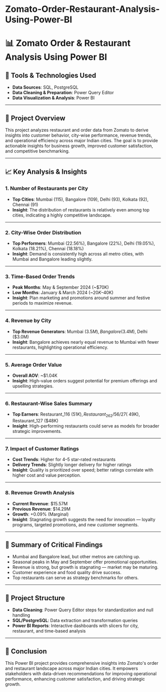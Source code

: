 # Zomato-Order-Restaurant-Analysis-Using-Power-BI

# 📊 Zomato Order & Restaurant Analysis Using Power BI

## 🔧 Tools & Technologies Used
- **Data Sources**: SQL, PostgreSQL  
- **Data Cleaning & Preparation**: Power Query Editor  
- **Data Visualization & Analysis**: Power BI  

---

## 📌 Project Overview

This project analyzes restaurant and order data from Zomato to derive insights into customer behavior, city-wise performance, revenue trends, and operational efficiency across major Indian cities. The goal is to provide actionable insights for business growth, improved customer satisfaction, and competitive benchmarking.

---

## 📈 Key Analysis & Insights

### 1. **Number of Restaurants per City**
- **Top Cities**: Mumbai (115), Bangalore (109), Delhi (93), Kolkata (92), Chennai (91)
- **Insight**: The distribution of restaurants is relatively even among top cities, indicating a highly competitive landscape.

---

### 2. **City-Wise Order Distribution**
- **Top Performers**: Mumbai (22.56%), Bangalore (22%), Delhi (19.05%), Kolkata (18.21%), Chennai (18.18%)
- **Insight**: Demand is consistently high across all metro cities, with Mumbai and Bangalore leading slightly.

---

### 3. **Time-Based Order Trends**
- **Peak Months**: May & September 2024 (~$70K)
- **Low Months**: January & March 2024 (~$20K–$40K)
- **Insight**: Plan marketing and promotions around summer and festive periods to maximize revenue.

---

### 4. **Revenue by City**
- **Top Revenue Generators**: Mumbai ($3.5M), Bangalore ($3.4M), Delhi ($3.0M)
- **Insight**: Bangalore achieves nearly equal revenue to Mumbai with fewer restaurants, highlighting operational efficiency.

---

### 5. **Average Order Value**
- **Overall AOV**: ~$1.04K
- **Insight**: High-value orders suggest potential for premium offerings and upselling strategies.

---

### 6. **Restaurant-Wise Sales Summary**
- **Top Earners**: Restaurant_116 ($51K), Restaurant_262/56/27 (~$49K), Restaurant_127 ($48K)
- **Insight**: High-performing restaurants could serve as models for broader strategic improvements.

---

### 7. **Impact of Customer Ratings**
- **Cost Trends**: Higher for 4–5 star-rated restaurants
- **Delivery Trends**: Slightly longer delivery for higher ratings
- **Insight**: Quality is prioritized over speed; better ratings correlate with higher cost and value perception.

---

### 8. **Revenue Growth Analysis**
- **Current Revenue**: $15.57M  
- **Previous Revenue**: $14.29M  
- **Growth**: +0.09% (Marginal)
- **Insight**: Stagnating growth suggests the need for innovation — loyalty programs, targeted promotions, and new customer segments.

---

## 📌 Summary of Critical Findings
- Mumbai and Bangalore lead, but other metros are catching up.
- Seasonal peaks in May and September offer promotional opportunities.
- Revenue is strong, but growth is stagnating — market may be maturing.
- Customer experience and food quality drive success.
- Top restaurants can serve as strategy benchmarks for others.

---

## 📂 Project Structure
- **Data Cleaning**: Power Query Editor steps for standardization and null handling
- **SQL/PostgreSQL**: Data extraction and transformation queries
- **Power BI Reports**: Interactive dashboards with slicers for city, restaurant, and time-based analysis

---

## 📎 Conclusion
This Power BI project provides comprehensive insights into Zomato's order and restaurant landscape across major Indian cities. It empowers stakeholders with data-driven recommendations for improving operational performance, enhancing customer satisfaction, and driving strategic growth.
